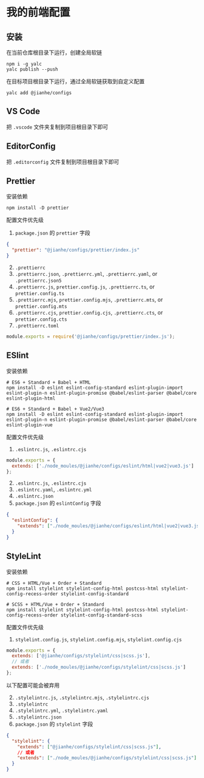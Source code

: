 # 我的前端配置

## 安装

在当前仓库根目录下运行，创建全局软链

```shell
npm i -g yalc
yalc publish --push
```

在目标项目根目录下运行，通过全局软链获取到自定义配置

```shell
yalc add @jianhe/configs
```

## VS Code

把 `.vscode` 文件夹复制到项目根目录下即可

## EditorConfig

把 `.editorconfig` 文件复制到项目根目录下即可

## Prettier

安装依赖

```shell
npm install -D prettier
```

配置文件优先级

1. `package.json` 的 `prettier` 字段

```json
{
  "prettier": "@jianhe/configs/prettier/index.js"
}
```

2. `.prettierrc`
3. `.prettierrc.json`, `.prettierrc.yml`, `.prettierrc.yaml`, or `.prettierrc.json5`
4. `.prettierrc.js`, `prettier.config.js`, `.prettierrc.ts`, or `prettier.config.ts`
5. `.prettierrc.mjs`, `prettier.config.mjs`, `.prettierrc.mts`, or `prettier.config.mts`
6. `.prettierrc.cjs`, `prettier.config.cjs`, `.prettierrc.cts`, or `prettier.config.cts`
7. `.prettierrc.toml`

```js
module.exports = require('@jianhe/configs/prettier/index.js');
```

## ESlint

安装依赖

```shell
# ES6 + Standard + Babel + HTML
npm install -D eslint eslint-config-standard eslint-plugin-import eslint-plugin-n eslint-plugin-promise @babel/eslint-parser @babel/core eslint-plugin-html

# ES6 + Standard + Babel + Vue2/Vue3
npm install -D eslint eslint-config-standard eslint-plugin-import eslint-plugin-n eslint-plugin-promise @babel/eslint-parser @babel/core eslint-plugin-vue
```

配置文件优先级

1. `.eslintrc.js`, `.eslintrc.cjs`

```js
module.exports = {
  extends: ['./node_moules/@jianhe/configs/eslint/html|vue2|vue3.js']
};
```

2. `.eslintrc.js`, `.eslintrc.cjs`
3. `.eslintrc.yaml`, `.eslintrc.yml`
4. `.eslintrc.json`
5. `package.json` 的 `eslintConfig` 字段

```json
{
  "eslintConfig": {
    "extends": ["./node_moules/@jianhe/configs/eslint/html|vue2|vue3.js"]
  }
}
```

## StyleLint

安装依赖

```shell
# CSS + HTML/Vue + Order + Standard
npm install stylelint stylelint-config-html postcss-html stylelint-config-recess-order stylelint-config-standard

# SCSS + HTML/Vue + Order + Standard
npm install stylelint stylelint-config-html postcss-html stylelint-config-recess-order stylelint-config-standard-scss
```

配置文件优先级

1. `stylelint.config.js`, `stylelint.config.mjs`, `stylelint.config.cjs`

```js
module.exports = {
  extends: ['@jianhe/configs/stylelint/css|scss.js'],
  // 或者
  extends: ['./node_moules/@jianhe/configs/stylelint/css|scss.js']
};
```

以下配置可能会被弃用

2. `.stylelintrc.js`, `.stylelintrc.mjs`, `.stylelintrc.cjs`
3. `.stylelintrc`
4. `.stylelintrc.yml`, `.stylelintrc.yaml`
5. `.stylelintrc.json`
6. `package.json` 的 `stylelint` 字段

```json
{
  "stylelint": {
    "extends": ["@jianhe/configs/stylelint/css|scss.js"],
    // 或者
    "extends": ["./node_moules/@jianhe/configs/stylelint/css|scss.js"]
  }
}
```
